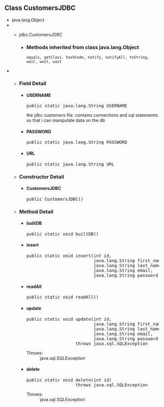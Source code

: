 

## Class CustomersJDBC

</div>

<div>

*   java.lang.Object
*   *   jdbc.CustomersJDBC



        *   <a name="methods.inherited.from.class.java.lang.Object"></a>

            ### Methods inherited from class java.lang.Object

            `equals, getClass, hashCode, notify, notifyAll, toString, wait, wait, wait`

</div>

<div>

*   *   <a name="field.detail"></a>

        ### Field Detail

        <a name="USERNAME"></a>
        *   #### USERNAME

            <pre>public static java.lang.String USERNAME</pre>

            <div>the jdbc customers file. contains connections and sql statements so that i can manipulate data on the db</div>

            <a name="PASSWORD"></a>
        *   #### PASSWORD

            <pre>public static java.lang.String PASSWORD</pre>

            <a name="URL"></a>
        *   #### URL

            <pre>public static java.lang.String URL</pre>

    *   <a name="constructor.detail"></a>

        ### Constructor Detail

        <a name="CustomersJDBC--"></a>
        *   #### CustomersJDBC

            <pre>public CustomersJDBC()</pre>

    *   <a name="method.detail"></a>

        ### Method Detail

        <a name="builtDB--"></a>
        *   #### builtDB

            <pre>public static void builtDB()</pre>

            <a name="insert-int-java.lang.String-java.lang.String-java.lang.String-java.lang.String-"></a>
        *   #### insert

            <pre>public static void insert(int id,
                                      java.lang.String first_name,
                                      java.lang.String last_name,
                                      java.lang.String email,
                                      java.lang.String password)</pre>

            <a name="readAll--"></a>
        *   #### readAll

            <pre>public static void readAll()</pre>

            <a name="update-int-java.lang.String-java.lang.String-java.lang.String-java.lang.String-"></a>
        *   #### update

            <pre>public static void update(int id,
                                      java.lang.String first_name,
                                      java.lang.String last_name,
                                      java.lang.String email,
                                      java.lang.String password)
                               throws java.sql.SQLException</pre>

            <dl>

            <dt>Throws:</dt>

            <dd>`java.sql.SQLException`</dd>

            </dl>

            <a name="delete-int-"></a>
        *   #### delete

            <pre>public static void delete(int id)
                               throws java.sql.SQLException</pre>

            <dl>

            <dt>Throws:</dt>

            <dd>`java.sql.SQLException`</dd>

            </dl>
